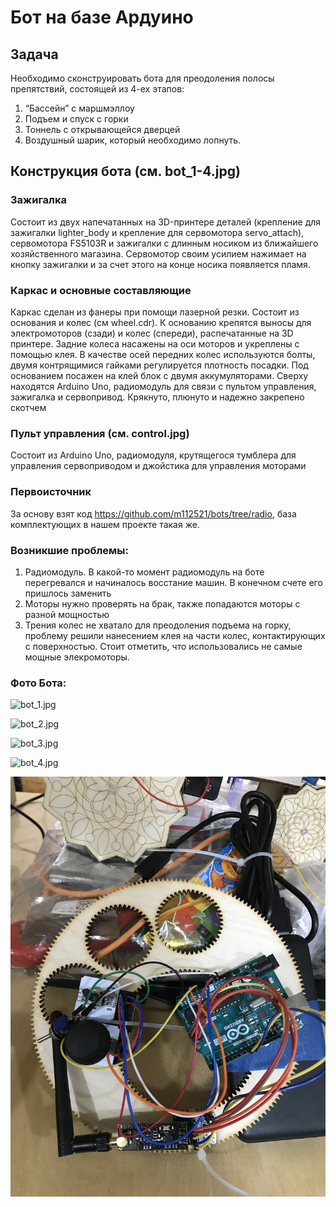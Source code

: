 # Бот на базе Ардуино

## Задача
Необходимо сконструировать бота для преодоления полосы препятствий, состоящей из 4-ех этапов:  
1. “Бассейн” с маршмэллоу
2. Подъем и спуск с горки
3. Тоннель с открывающейся дверцей
4. Воздушный шарик, который необходимо лопнуть.

## Конструкция бота (см. bot_1-4.jpg)
### Зажигалка
Состоит из двух напечатанных на 3D-принтере деталей (крепление для зажигалки lighter_body и крепление для сервомотора servo_attach), сервомотора FS5103R и зажигалки с длинным носиком из ближайшего хозяйственного магазина. Сервомотор своим усилием нажимает на кнопку зажигалки и за счет этого на конце носика появляется пламя.

### Каркас и основные составляющие
Каркас сделан из фанеры при помощи лазерной резки. Состоит из основания и колес (см wheel.cdr). К основанию крепятся выносы для электромоторов (сзади) и колес (спереди), распечатанные на 3D принтере. Задние колеса насажены на оси моторов и укреплены с помощью клея. В качестве осей передних колес используются болты, двумя контрящимися гайками регулируется плотность посадки. Под основанием посажен на клей блок с двумя аккумуляторами. Сверху находятся Arduino Uno, радиомодуль для связи с пультом управления, зажигалка и сервопривод. Крякнуто, плюнуто и надежно закрепено скотчем

### Пульт управления (см. control.jpg)
Состоит из Arduino Uno, радиомодуля, крутящегося тумблера для управления сервоприводом и джойстика для управления моторами

### Первоисточник
За основу взят код https://github.com/m112521/bots/tree/radio, база комплектующих в нашем проекте такая же. 
 
### Возникшие проблемы:
1. Радиомодуль. В какой-то момент радиомодуль на боте перегревался и начиналось восстание машин. В конечном счете его пришлось заменить
2. Моторы нужно проверять на брак, также попадаются моторы с разной мощностью
3. Трения колес не хватало для преодоления подъема на горку, проблему решили нанесением клея на части колес, контактирующих с поверхностью. Стоит отметить, что использовались не самые мощные элекромоторы.

### Фото Бота:
![bot_1.jpg](https://github.com/GELGOOG-STUTZER/VroomVroom/blob/main/pictures/bot_1.JPG)

![bot_2.jpg](https://github.com/GELGOOG-STUTZER/VroomVroom/blob/main/pictures/bot_2.JPG)

![bot_3.jpg](https://github.com/GELGOOG-STUTZER/VroomVroom/blob/main/pictures/bot_3.JPG)

![bot_4.jpg](https://github.com/GELGOOG-STUTZER/VroomVroom/blob/main/pictures/bot_4.JPG)

![control.jpg](https://github.com/GELGOOG-STUTZER/VroomVroom/blob/main/pictures/control.jpg)
